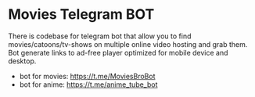 # Movies Telegram BOT

There is codebase for telegram bot that allow you to find movies/catoons/tv-shows on multiple online video hosting and grab them.
Bot generate links to ad-free player optimized for mobile device and desktop.

 * bot for movies: https://t.me/MoviesBroBot
 * bot for anime: https://t.me/anime_tube_bot
